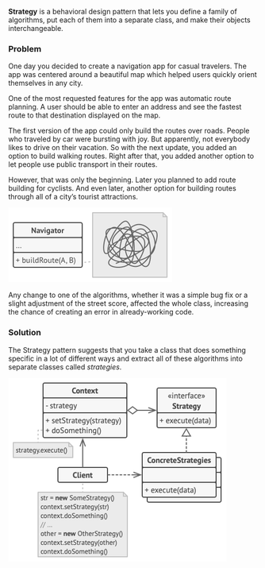 **Strategy** is a behavioral design pattern that lets you define a family of algorithms, put each of them into a separate class, and make their objects interchangeable.

### Problem

One day you decided to create a navigation app for casual travelers. The app was centered around a beautiful map which helped users quickly orient themselves in any city.

One of the most requested features for the app was automatic route planning. A user should be able to enter an address and see the fastest route to that destination displayed on the map.

The first version of the app could only build the routes over roads. People who traveled by car were bursting with joy. But apparently, not everybody likes to drive on their vacation. So with the next update, you added an option to build walking routes. Right after that, you added another option to let people use public transport in their routes.

However, that was only the beginning. Later you planned to add route building for cyclists. And even later, another option for building routes through all of a city’s tourist attractions.

![problem](./assets/problem.png)

Any change to one of the algorithms, whether it was a simple bug fix or a slight adjustment of the street score, affected the whole class, increasing the chance of creating an error in already-working code.

### Solution

The Strategy pattern suggests that you take a class that does something specific in a lot of different ways and extract all of these algorithms into separate classes called _strategies_.

![strategy pattern](./assets//strategy-pattern.png)
